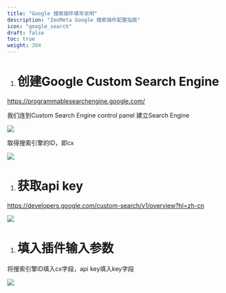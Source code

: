 ```yaml
---
title: "Google 搜索插件填写说明"
description: "ZenMeta Google 搜索插件配置指南"
icon: "google_search"
draft: false
toc: true
weight: 304
---
```


1. # 创建Google Custom Search Engine

https://programmablesearchengine.google.com/

我们连到Custom Search Engine control panel 建立Search Engine

![](/imgs/google_search_plugin1.png)

取得搜索引擎的ID，即cx

![](/imgs/google_search_plugin2.png)

1. # 获取api key

https://developers.google.com/custom-search/v1/overview?hl=zh-cn

![](/imgs/google_search_plugin3.png)

1. # 填入插件输入参数

将搜索引擎ID填入cx字段，api key填入key字段

![](/imgs/google_search_plugin4.png)